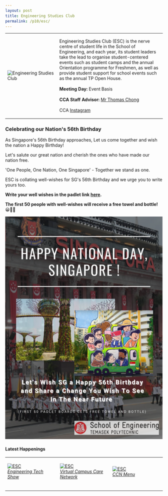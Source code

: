 ```yaml
---
layout: post
title: Engineering Studies Club
permalink: /p10/esc/
---
```

<div>
    <table>
        <tr>
            <td style="width:33%"><image src="/images/CCA_esc.jpg" style="display:block;margin-left:auto;margin-right:auto;" alt="Engineering Studies Club"></image></td>
            <td>
                <p>
                    Engineering Studies Club (ESC) is the nerve centre of student life in the School of Engineering, and each year, its student leaders take the lead to organise student-centered events such as student camps and the annual Orientation programme for Freshmen, as well as provide student support for school events such as the annual TP Open House.<br>
                    <br>
                    <b>Meeting Day:</b> Event Basis<br>
                    <br>
                    <b>CCA Staff Advisor:</b> <a href="mailto:Thomas_CHONG@TP.EDU.SG">Mr Thomas Chong</a><br>
                    <br>
                    CCA <a href="https://www.instagram.com/tp_esc">Instagram</a>
                </p>
            </td>
        </tr>
    </table>
</div>

<h3><a id="engNDC"></a>Celebrating our Nation's 56th Birthday</h3>

As Singapore's 56th Birthday approaches, Let us come together and wish the nation a Happy Birthday!  

Let's salute our great nation and cherish the ones who have made our nation free.

'One People, One Nation, One Singapore' - Together we stand as one.

 ESC is collating well-wishes for SG's 56th Birthday and we urge you to write yours too.

 **Write your well wishes in the padlet link [here](https://padlet.com/2004241b/68nzckkvss4xd22y).**

**The first 50 people with well-wishes will receive a free towel and bottle!** 😀👍🏻

![Alt text for image on Isomer site](/images/BeInvolved-ESCNDC.png)


#### Latest Happenings

<div>
    <table>
        <tr>
            <td style="width:33%"><br>
                <a href="https://www.instagram.com/p/CMMyrAZHSXE/">
                    <image src="/images/CCA-esc_IG4.jpg" style="display:block;margin-left:auto;margin-right:auto;" alt="ESC">
                    <h6 style="margin-top:0%">Engineering Tech Show</h6>
                    </image>
                </a>
            </td>
            <td style="width:33%"><br>
                <a href="https://www.instagram.com/p/CDfxutCnSqE/">
                    <image src="/images/CCA-esc_IG.jpg" style="display:block;margin-left:auto;margin-right:auto;" alt="ESC">
                    <h6 style="margin-top:0%">Virtual Campus Care Network</h6>
                    </image>
                </a>
            </td>
            <td style="width:33%"><br>
                <a href="https://www.instagram.com/p/CDfx32uHDKa/">
                    <image src="/images/CCA-esc_IG2.jpg" style="display:block;margin-left:auto;margin-right:auto;" alt="ESC">
                    <h6 style="margin-top:0%">CCN Menu</h6>    
                    </image>
                </a>
            </td>
        </tr>
    </table>
</div>

